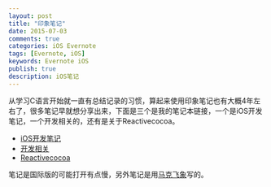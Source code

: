 ```yaml
---
layout: post
title: "印象笔记"
date: 2015-07-03
comments: true
categories: iOS Evernote
tags: [Evernote, iOS]
keywords: Evernote iOS
publish: true
description: iOS笔记
---
```


从学习C语言开始就一直有总结记录的习惯，算起来使用印象笔记也有大概4年左右了，很多笔记早就想分享出来，下面是三个是我的笔记本链接，一个是iOS开发笔记，一个开发相关的，还有是关于Reactivecocoa。

* [iOS开发笔记](https://www.evernote.com/pub/lingchen621/ios)
* [开发相关](https://www.evernote.com/pub/lingchen621/iosassociate)
* [Reactivecocoa](https://www.evernote.com/pub/lingchen621/reactivecocoa)

笔记是国际版的可能打开有点慢，另外笔记是用[马克飞象](http://www.maxiang.info/)写的。
